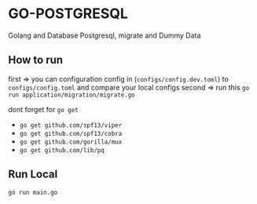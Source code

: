 # GO-POSTGRESQL

Golang and Database Postgresql, migrate and Dummy Data

## How to run

first => you can configuration config in (`configs/config.dev.toml`) to `configs/config.toml`
and compare your local configs
second => run this `go run application/migration/migrate.go`

dont forget for `go get`

- `go get github.com/spf13/viper`
- `go get github.com/spf13/cobra`
- `go get github.com/gorilla/mux`
- `go get github.com/lib/pq`

## Run Local

`go run main.go`
